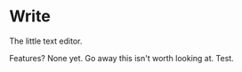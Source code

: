 # Write

The little text editor. 

Features? None yet. 
Go away this isn't worth looking at.
Test.

